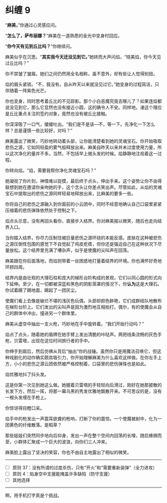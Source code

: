 # 纠缠 9

“**麻美，**”你通过心灵感应问。

“**怎么了，萨布丽娜？**”麻美在一道熟悉的金光中变身时回应。

“**你今天有见到丘比吗？**”你继续问。

麻美似乎在沉思。“**其实我今天还没见到它。**”她转而大声问焰，“晓美焰，你今天见过丘比吗？”

你不禁皱了皱眉。她们之间仍然用全名相称，虽不意外，却有些让人觉得别扭。

焰的眉头紧锁。“不，我没有。自从昨天以来就没见过它。”她变身的过程简洁，只伴随着一阵紫色光芒。

你也变身，同时思考着丘比的不见踪影。那个小白恶魔究竟去哪儿了？如果连焰都说没见到它，那么它显然也没有接近小圆，这的确令人不安。同样地，渚这个理应是丘比重点关注的签约对象，竟然也没有被丘比接触。

你深深吸了一口气，缓缓吐出。“我们是不是该—不，等一下。先净化一下怎么样？总是谨慎一些比较好，对吗？”

麻美露出了微笑，巧妙地转动着头部，让你能清楚看到她的灵魂宝石。你开始吸取悲伤之源，它如同轻盈的雾气般释放出来。麻美自昨天以来并未过度使用力量，所以这次净化的量并不多。当然，不包括早上做头发的时候。焰静静地注视着这一过程。

你转向焰。“焰，需要我帮你净化灵魂宝石吗？”

她凝视了你片刻，神情难以捉摸，最后终于点头，伸出手来。这个姿势让你不由得联想到她在邀请你亲吻她的手，这个念头让你差点笑出声。尽管如此，从焰的灵魂宝石中提取出的悲伤之源同样轻易地释放出来，比麻美的要多一些。

你将自己的悲伤之源融入到你面前的小云团中，同时不经意地确认自己口袋里紧紧压缩着的悲伤弹珠依然处于控制之下。

焰点头示意，没有再回头看你，直接步入结界。你对麻美报以微笑，随后也走向结界入口。

当你踏入结界，你尽力压制住被巨量悲伤之源环绕的本能反感。皮肤在这种被悲伤之源压倒性包围的感觉下不自觉起了鸡皮疙瘩，但你还是强迫自己在这种状况下尽量放松。这个结界里充满了嘈杂声，似乎是使魔的尖叫声在回荡。

麻美跟在你后面落地，而焰则带着一丝困惑地打量着结界的环境。你也满怀好奇地环顾四周。

结界内是由壮观的大理石柱和庞大的梯形台阶构成的景观，它们以同心圆的形式向下延伸。至少，在一切都被深蓝和黑色的阴影笼罩的情况下，你**认为**这是大理石。你试着踢了踢地面，踢起了一团灰尘。

使魔们看上去像是破烂不堪的浅灰色玩偶，头部却颜色鲜艳，它们成群结队地散布在梯形台阶上。它们发出的尖叫声是因为激烈地互相拍打。偶尔，有的使魔会从自己的群体中冲出，撞进另一个群体里。

麻美从虚空中抽出一支火枪，巧妙地在手中旋转着。“我们开始行动吗？”

焰点了点头，随着她的盾牌在她手臂上发出清脆的咔哒声。两把线条流畅的灰色手枪，贝雷塔，出现在这位时间旅行者的手中。

你伸手到肩后，然后仿佛从背后“抽出”你的战锤。虽然你只是用魔法召唤它，但这种戏剧化的动作确实颇具吸引力，你开始理解麻美为什么喜欢这样做。在你左手上方，小小的悲伤之源云团依然被严格控制着，口袋里的悲伤弹珠也是如此。

焰优雅地抖了抖头发。

这是你第一次见到她这么做。她握着贝雷塔的手轻轻向后滑过，刚好在她那披散的长发下方，然后一挥，将那一幕乌黑的秀发优雅地飘散开来。不可思议的是，没有一根头发缠在手枪上。

你惊讶得目瞪口呆。

焰手中的枪发出一声震耳欲聋的枪响，打断了你的震惊。一个使魔被射中，化为一团黄色的纤维散落。是稻草？

那些娃娃们突然同步地向后仰身，发出一声在整个空间内回荡的长嚎，随后蜂拥而至，小群体汇聚成一个巨大的波浪，向你们三人冲来。

麻美脸上露出了坚决的笑容，你也不由自主地露出了相似的微笑。

---

- [ ] 原则 37：没有所谓的过度杀伤，只有“开火”和“需要重新装弹”（全力进攻）
- [ ] 原则 4：贴身空中支援能掩盖许多缺陷（防守支援）
- [ ] 其他选择

---

啊，用手机打字真是个挑战。
